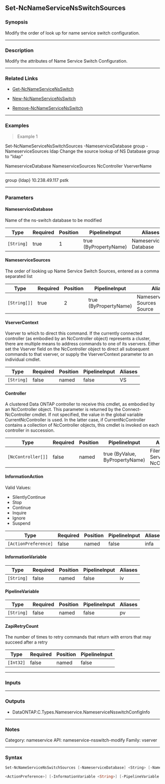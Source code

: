 Set-NcNameServiceNsSwitchSources
--------------------------------

### Synopsis
Modify the order of look up for name service switch configuration.

---

### Description

Modify the attributes of Name Service Switch Configuration.

---

### Related Links
* [Get-NcNameServiceNsSwitch](Get-NcNameServiceNsSwitch)

* [New-NcNameServiceNsSwitch](New-NcNameServiceNsSwitch)

* [Remove-NcNameServiceNsSwitch](Remove-NcNameServiceNsSwitch)

---

### Examples
> Example 1

Set-NcNameServiceNsSwitchSources -NameserviceDatabase group -NameserviceSources ldap
Change the source lookup of NS Database group to "ldap"

NameserviceDatabase           NameserviceSources            NcController                  VserverName
-------------------           ------------------            ------------                  -----------
group                         {ldap}                        10.238.49.117                 pstk

---

### Parameters
#### **NameserviceDatabase**
Name of the ns-switch database to be modified

|Type      |Required|Position|PipelineInput        |Aliases                   |
|----------|--------|--------|---------------------|--------------------------|
|`[String]`|true    |1       |true (ByPropertyName)|NameserviceDB<br/>Database|

#### **NameserviceSources**
The order of looking up Name Service Switch Sources, entered as a comma separated list

|Type        |Required|Position|PipelineInput        |Aliases                                 |
|------------|--------|--------|---------------------|----------------------------------------|
|`[String[]]`|true    |2       |true (ByPropertyName)|NameserviceSource<br/>Sources<br/>Source|

#### **VserverContext**
Vserver to which to direct this command.  If the currently connected controller (as embodied by an NcController object) represents a cluster, there are multiple means to address commands to one of its vservers.  Either set the Vserver field on the NcController object to direct all subsequent commands to that vserver, or supply the VserverContext parameter to an individual cmdlet.

|Type      |Required|Position|PipelineInput|Aliases|
|----------|--------|--------|-------------|-------|
|`[String]`|false   |named   |false        |VS     |

#### **Controller**
A clustered Data ONTAP controller to receive this cmdlet, as embodied by an NcController object.  This parameter is returned by the Connect-NcController cmdlet.  If not specified, the value in the global variable CurrentNcController is used.  In the latter case, if CurrentNcController contains a collection of NcController objects, this cmdlet is invoked on each controller in succession.

|Type              |Required|Position|PipelineInput                 |Aliases                          |
|------------------|--------|--------|------------------------------|---------------------------------|
|`[NcController[]]`|false   |named   |true (ByValue, ByPropertyName)|Filer<br/>Server<br/>NcController|

#### **InformationAction**

Valid Values:

* SilentlyContinue
* Stop
* Continue
* Inquire
* Ignore
* Suspend

|Type                |Required|Position|PipelineInput|Aliases|
|--------------------|--------|--------|-------------|-------|
|`[ActionPreference]`|false   |named   |false        |infa   |

#### **InformationVariable**

|Type      |Required|Position|PipelineInput|Aliases|
|----------|--------|--------|-------------|-------|
|`[String]`|false   |named   |false        |iv     |

#### **PipelineVariable**

|Type      |Required|Position|PipelineInput|Aliases|
|----------|--------|--------|-------------|-------|
|`[String]`|false   |named   |false        |pv     |

#### **ZapiRetryCount**
The number of times to retry commands that return with errors that may succeed after a retry

|Type     |Required|Position|PipelineInput|
|---------|--------|--------|-------------|
|`[Int32]`|false   |named   |false        |

---

### Inputs

---

### Outputs
* DataONTAP.C.Types.Nameservice.NameserviceNsswitchConfigInfo

---

### Notes
Category: nameservice
API: nameservice-nsswitch-modify
Family: vserver

---

### Syntax
```PowerShell
Set-NcNameServiceNsSwitchSources [-NameserviceDatabase] <String> [-NameserviceSources] <String[]> [-VserverContext <String>] [-Controller <NcController[]>] [-InformationAction 
```
```PowerShell
<ActionPreference>] [-InformationVariable <String>] [-PipelineVariable <String>] [-ZapiRetryCount <Int32>] [<CommonParameters>]
```
